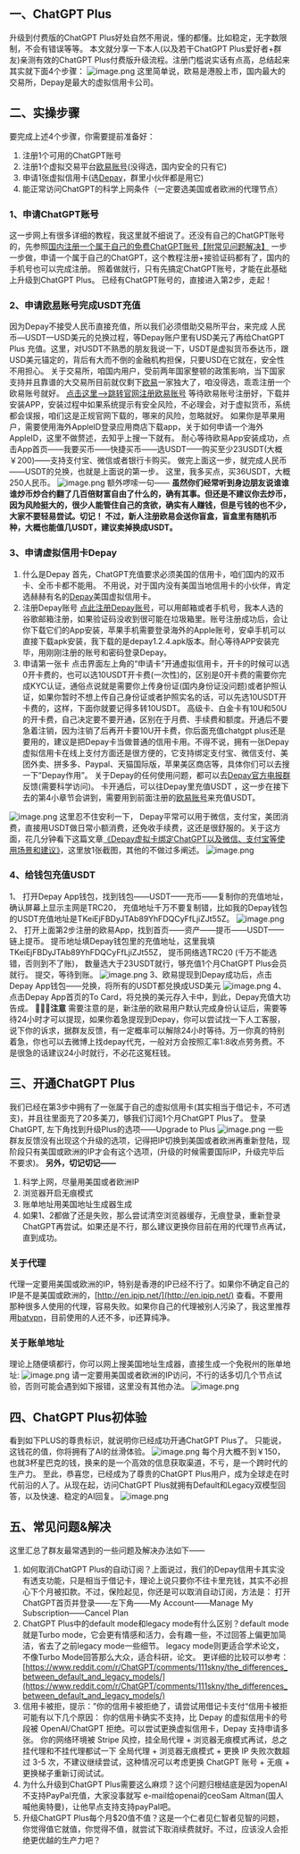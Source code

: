 ## 一、ChatGPT Plus
升级到付费版的ChatGPT Plus好处自然不用说，懂的都懂。比如稳定，无字数限制，不会有错误等等。
本文就分享一下本人(以及若干ChatGPT Plus爱好者+群友)亲测有效的ChatGPT Plus付费版升级流程。注册门槛说实话有点高，总结起来其实就下面4个步骤：
![image.png](https://cdn.nlark.com/yuque/0/2023/png/29330410/1691547668621-6f8f44c1-e146-4f95-875a-85c3438229a7.png#averageHue=%23f2f0db&clientId=u29fff109-6cb4-4&from=paste&id=u362a74f3&originHeight=58&originWidth=864&originalType=url&ratio=1.3499999046325684&rotation=0&showTitle=false&size=30430&status=done&style=none&taskId=u60437d35-43b5-495a-afdc-c9919a4ae92&title=)
这里简单说，欧易是港股上市，国内最大的交易所，Depay是最大的虚拟信用卡公司。
## 二、实操步骤
要完成上述4个步骤，你需要提前准备好：

1. 注册1个可用的ChatGPT账号
2. 注册1个虚拟交易平台[欧易账号](https://www.cnouyi.care/join/98464321)(没得选，国内安全的只有它)
3. 申请1张虚拟信用卡(选[Depay](https://depay.depay.one/web-app/register-h5?invitCode=920750&lang=zh-cn)，群里小伙伴都是用它)
4. 能正常访问ChatGPT的科学上网条件（一定要选美国或者欧洲的代理节点）
### 1、申请ChatGPT账号
这一步网上有很多详细的教程，我这里就不细说了。还没有自己的ChatGPT账号的，先参照[国内注册一个属于自己的免费ChatGPT账号【附常见问题解决】](https://chatgpt-plus.github.io/chatgpt/) 一步一步做，申请一个属于自己的ChatGPT，这个教程注册+接验证码都有了，国内的手机号也可以完成注册。
照着做就行，只有先搞定ChatGPT账号，才能在此基础上升级到ChatGPT Plus。
已经有ChatGPT账号的，直接进入第2步，走起！
### 2、申请[欧易](https://www.cnouyi.care/join/98464321)账号完成USDT充值
因为Depay不接受人民币直接充值，所以我们必须借助交易所平台，来完成
人民币—USDT—USD美元的兑换过程，等Depay账户里有USD美元了再给ChatGPT Plus 充值。这里，对USDT不熟悉的朋友我说一下，USDT是虚拟货币泰达币，跟USD美元锚定的，背后有大而不倒的金融机构担保，只要USD在它就在，安全性不用担心。
关于交易所，咱国内用户，受前两年国家整顿的政策影响，当下国家支持并且靠谱的大交易所目前就仅剩下[欧易](https://www.cnouyi.care/join/98464321)一家独大了，咱没得选，乖乖注册一个欧易账号就好。
[点击这里–>跳转官网注册欧易账号](https://www.cnouyi.care/join/98464321)
等待欧易账号注册好，下载并安装APP，安装过程中如果系统提示有安全风险，不必理会，对于虚拟货币，系统都会误报，咱们这是正规官网下载的，哪来的风险，忽略就好。
如果你是苹果用户，需要使用海外AppleID登录应用商店下载app，关于如何申请一个海外AppleID，这里不做赘述，去知乎上搜一下就有。
耐心等待欧易App安装成功，点击App首页——我要买币——快捷买币——选USDT——购买至少23USDT(大概￥200)——支持支付宝、微信或者银行卡购买。
做完上面这一步，就完成人民币——USDT的兑换，也就是上面说的第一步。
这里，我多买点，买36USDT，大概250人民币。
![image.png](https://cdn.nlark.com/yuque/0/2023/png/29330410/1691547668882-c63b9db4-0998-42a0-b8dc-8afa1a554fec.png#averageHue=%23e5e4e4&clientId=u29fff109-6cb4-4&from=paste&id=u3ec0b438&originHeight=942&originWidth=2176&originalType=url&ratio=1.3499999046325684&rotation=0&showTitle=false&size=314771&status=done&style=none&taskId=ucf8e05dd-6b35-4ef9-9707-f23905d76a7&title=)
额外啰嗦一句——
**虽然你们经常听到身边朋友说谁谁谁炒币炒合约翻了几百倍财富自由了什么的，确有其事。但还是不建议你去炒币，因为风险挺大的，很少人能管住自己的贪欲，确实有人赚钱，但是亏钱的也不少，大家不要轻易尝试。切记！
不过，新人注册欧易会送你盲盒，盲盒里有随机币种，大概也能值几USDT，建议卖掉换成USDT。**
### 3、申请虚拟信用卡Depay

1. 什么是Depay
首先，ChatGPT充值要求必须美国的信用卡，咱们国内的双币卡、全币卡都不能用。
不用说，对于国内没有美国当地信用卡的小伙伴，肯定选赫赫有名的[Depay](https://depay.depay.one/web-app/register-h5?invitCode=920750&lang=zh-cn)美国虚拟信用卡。
2. 注册Depay账号
[点此注册Depay账号](https://depay.depay.one/web-app/register-h5?invitCode=920750&lang=zh-cn)，可以用邮箱或者手机号，我本人选的谷歌邮箱注册，如果验证码没收到很可能在垃圾箱里。账号注册成功后，会让你下载它们的App安装，苹果手机需要登录海外的Apple账号，安卓手机可以直接下载apk安装，我下载的是depay1.2.4.apk版本。耐心等待APP安装完毕，用刚刚注册的账号和密码登录Depay。
3. 申请第一张卡
点击界面左上角的“申请卡”开通虚拟信用卡，开卡的时候可以选0开卡费的，也可以选10USDT开卡费(一次性)的，区别是0开卡费的需要你完成KYC认证，通俗点说就是需要你上传身份证(国内身份证没问题)或者护照认证，如果你暂时不想上传自己身份证或者护照实名的话，可以先选10USDT开卡费的，这样，下面你就要记得多转10USDT。 高级卡、白金卡有10U和50U的开卡费，自己决定要不要开通，区别在于月费、手续费和额度。开通后不要急着注销，因为注销了后再开卡要10U开卡费，你后面充值chatgpt plus还是要用的，建议是把Depay卡当做普通的信用卡用。不得不说，拥有一张Depay虚拟信用卡在线上支付方面还是很方便的，它支持绑定支付宝、微信支付、美团外卖、拼多多、Paypal、天猫国际版，苹果美区商店等，具体你们可以去搜一下”Depay作用”。
关于Depay的任何使用问题，都可以去[Depay官方电报群](https://t.me/depay_visa)反馈(需要科学访问)。
卡开通后，可以往Depay里充值USDT ，这一步在接下去的第4小章节会讲到，需要用到前面注册的[欧易账号](https://www.cnouyi.care/join/98464321)来充值USDT。

![image.png](https://cdn.nlark.com/yuque/0/2023/png/29330410/1691547668929-566349a1-0059-4c25-af30-5553247e15c6.png#averageHue=%2347453e&clientId=u29fff109-6cb4-4&from=paste&id=ub87e12f4&originHeight=1452&originWidth=670&originalType=url&ratio=1.3499999046325684&rotation=0&showTitle=false&size=421779&status=done&style=none&taskId=u3412bf93-35cf-46e6-8792-65e61bcc1f4&title=)
这里忍不住安利一下， Depay平常可以用于微信，支付宝，美团消费，直接用USDT做日常小额消费，还免收手续费，这还是很舒服的。关于这方面，花几分钟看下这篇文章[《Depay虚拟卡绑定ChatGPT以及微信、支付宝等使用场景和建议》](https://chatgpt-plus.github.io/depay-card/)，这里放1张截图，其他的不做过多阐述。
![image.png](https://cdn.nlark.com/yuque/0/2023/png/29330410/1691547669028-9a0de10c-0322-47d5-b3e9-73eab6a3a1e9.png#averageHue=%23f0f9fb&clientId=u29fff109-6cb4-4&from=paste&id=u770ae3ae&originHeight=1168&originWidth=1174&originalType=url&ratio=1.3499999046325684&rotation=0&showTitle=false&size=547531&status=done&style=none&taskId=ua827f947-424c-47e3-a18a-59179099da3&title=)
### 4、给钱包充值USDT
1、 打开Depay App钱包，找到钱包——USDT——充币——复制你的充值地址，确认屏幕上显示主网是TRC20，
充值地址千万不要复制错，比如我的Depay钱包的USDT充值地址是TKeiEjFBDyJTAb89YhFDQCyFfLjiZJt55Z。
![image.png](https://cdn.nlark.com/yuque/0/2023/png/29330410/1691547668756-caef4339-c0ab-4387-b6d4-a693b0f78ae6.png#averageHue=%23f5f6f7&clientId=u29fff109-6cb4-4&from=paste&id=u40272211&originHeight=833&originWidth=375&originalType=url&ratio=1.3499999046325684&rotation=0&showTitle=false&size=86120&status=done&style=none&taskId=u3685f617-4b05-4d91-ac58-7e766987d41&title=)
2、 打开上面第2步注册的欧易App，找到首页——资产——提币——USDT——链上提币。
提币地址填Depay钱包里的充值地址，这里我填TKeiEjFBDyJTAb89YhFDQCyFfLjiZJt55Z，
提币网络选TRC20 (千万不能选错，否则到不了账)，
数量选大于23USDT就行，够充值1个月ChatGPT Plus会员就行。
提交，等待到账。
![image.png](https://cdn.nlark.com/yuque/0/2023/png/29330410/1691547668988-64b1b17f-972b-4a2e-9a19-bb126a5a331e.png#averageHue=%23f3f3f3&clientId=u29fff109-6cb4-4&from=paste&id=ud1d680d4&originHeight=725&originWidth=520&originalType=url&ratio=1.3499999046325684&rotation=0&showTitle=false&size=58870&status=done&style=none&taskId=u193d03e1-0a34-44a1-a4dd-cc94ea34f77&title=)
3、欧易提现到Depay成功后，点击Depay App钱包——兑换，将所有的USDT都兑换成USD美元
![image.png](https://cdn.nlark.com/yuque/0/2023/png/29330410/1691547669290-fc8ccdf1-5052-45b3-b8b3-c317b6a206ef.png#averageHue=%23ebf0f7&clientId=u29fff109-6cb4-4&from=paste&id=uc298d0e0&originHeight=722&originWidth=333&originalType=url&ratio=1.3499999046325684&rotation=0&showTitle=false&size=50867&status=done&style=none&taskId=ua12e0b7a-b156-4782-a137-c5df933ac1e&title=)
4、点击Depay App首页的To Card，将兑换的美元存入卡中，到此，Depay充值大功告成。
**📢📢📢注意**
需要注意的是，新注册的欧易用户默认完成身份认证后，需要等待24小时才可以提现，如果你着急提现到Depay，你可以尝试找一下人工客服，说下你的诉求，据群友反馈，有一定概率可以解除24小时等待。万一你真的特别着急，你也可以去微博上找depay代充，一般对方会按照汇率1:8收点劳务费。不是很急的话建议24小时就行，不必花这冤枉钱。
## 三、开通ChatGPT Plus
我们已经在第3步中拥有了一张属于自己的虚拟信用卡(其实相当于借记卡，不可透支)，并且往里面充了20多美刀，够我们订阅1个月ChatGPT Plus了。
登录ChatGPT, 左下角找到升级Plus的选项——Upgrade to Plus
![image.png](https://cdn.nlark.com/yuque/0/2023/png/29330410/1691547669360-c4f9e10c-58fb-40e9-b33a-2b6f51ceafd0.png#averageHue=%23ccc8c1&clientId=u29fff109-6cb4-4&from=paste&id=ue832acdf&originHeight=352&originWidth=725&originalType=url&ratio=1.3499999046325684&rotation=0&showTitle=false&size=49133&status=done&style=none&taskId=uf2bfe92d-5d02-4501-9f67-c76e68636e8&title=)
一些群友反馈没有出现这个升级的选项，记得把IP切换到美国或者欧洲再重新登陆，现阶段只有美国或欧洲的IP才会有这个选项，(升级的时候需要国际IP，升级完毕后不要求)。
**另外，切记切记——**

1. 科学上网，尽量用美国或者欧洲IP
2. 浏览器开启无痕模式
3. 账单地址用美国地址生成器生成
4. 如果1、2都做了还是失败，那么尝试清空浏览器缓存，无痕登录，重新登录ChatGPT再尝试。如果还是不行，那么建议更换你目前在用的代理节点再试，直到成功。
### 关于代理
代理一定要用美国或欧洲的IP，特别是香港的IP已经不行了。如果你不确定自己的IP是不是美国或欧洲的，[http://en.ipip.net/](http://en.ipip.net/) 查看。不要用那种很多人使用的代理，容易失败。如果你自己的代理被别人污染了，我这里推荐用[batvpn](https://bat.vpnb.net/zh/register?code=9110b9d7)，目前使用的人还不多，ip还算纯净。
### 关于账单地址
理论上随便填都行，你可以网上搜美国地址生成器，直接生成一个免税州的账单地址:
![image.png](https://cdn.nlark.com/yuque/0/2023/png/29330410/1691547669403-d30a16ff-1f9a-439f-9071-fb5c426042fb.png#averageHue=%23eff6fb&clientId=u29fff109-6cb4-4&from=paste&id=ue9599173&originHeight=783&originWidth=670&originalType=url&ratio=1.3499999046325684&rotation=0&showTitle=false&size=102404&status=done&style=none&taskId=ud2480c6a-9c92-44f4-beb8-b569955f4d3&title=)
请一定要用美国或者欧洲的IP访问，不行的话多切几个节点试验，否则可能会遇到如下报错，这里没有其他办法。
![image.png](https://cdn.nlark.com/yuque/0/2023/png/29330410/1691547669363-f7ada5b9-18e0-4008-a60c-dd89491a2d28.png#averageHue=%23fbeeee&clientId=u29fff109-6cb4-4&from=paste&id=u2d8d498f&originHeight=50&originWidth=681&originalType=url&ratio=1.3499999046325684&rotation=0&showTitle=false&size=12196&status=done&style=none&taskId=uecdd99e2-e2dd-405a-a8e6-0541fbfbf74&title=)
## 四、ChatGPT Plus初体验
看到如下PLUS的尊贵标识，就说明你已经成功开通ChatGPT Plus了。
只能说，这钱花的值，你将拥有了AI的丝滑体验。
![image.png](https://cdn.nlark.com/yuque/0/2023/png/29330410/1691547669441-6dc6aa57-fa50-46ca-8586-c2d93a98c736.png#averageHue=%23fefdfb&clientId=u29fff109-6cb4-4&from=paste&id=u577648d8&originHeight=191&originWidth=543&originalType=url&ratio=1.3499999046325684&rotation=0&showTitle=false&size=11757&status=done&style=none&taskId=udaf5cb04-bf3d-4363-9316-97f5a7a4d0b&title=)
每个月大概不到￥150，也就3杯星巴克的钱，换来的是一个高效的信息获取渠道，不亏，是一个跨时代的生产力。
至此，恭喜您，已经成为了尊贵的ChatGPT Plus用户，成为全球走在时代前沿的人了。从现在起，访问ChatGPT Plus就拥有Default和Legacy双模型回答，以及快速、稳定的AI回复。
![image.png](https://cdn.nlark.com/yuque/0/2023/png/29330410/1691547669576-a870051c-6fad-458a-b66e-954447480185.png#averageHue=%23ecda99&clientId=u29fff109-6cb4-4&from=paste&id=u563abc6c&originHeight=222&originWidth=864&originalType=url&ratio=1.3499999046325684&rotation=0&showTitle=false&size=38983&status=done&style=none&taskId=u2de8d950-f9b9-4d68-bfb8-a81646194f4&title=)
## 五、常见问题&解决
这里汇总了群友最常遇到的一些问题及解决办法如下——

1. 如何取消ChatGPT Plus的自动订阅？上面说过，我们的Depay信用卡其实没有透支功能，只是相当于借记卡，理论上说只要你不往卡里充钱，其实不必担心下个月被扣款。不过，保险起见，你还是可以取消自动订阅，方法是：
打开ChatGPT首页并登录——左下角——My Account——Manage My Subscription——Cancel Plan
2. ChatGPT Plus中的default mode和legacy mode有什么区别？default mode就是Turbo mode，它会更有情感和活力，会有趣一些，不过回答上偏更加简洁，省去了之前legacy mode一些细节。
legacy mode则更适合学术论文，不像Turbo Mode回答那么大众，适合科研，论文。
更详细的比较可以参考：[https://www.reddit.com/r/ChatGPT/comments/111skny/the_differences_between_default_and_legacy_models/](https://www.reddit.com/r/ChatGPT/comments/111skny/the_differences_between_default_and_legacy_models/)
3. 信用卡被拒，提示：”你的信用卡被拒绝了，请尝试用借记卡支付“信用卡被拒可能有以下几个原因：
你的信用卡确实不支持，比 Depay 的虚拟信用卡的号段被 OpenAI/ChatGPT 拒绝。可以尝试更换虚拟信用卡，Depay 支持申请多张。
你的网络环境被 Stripe 风控，挂全局代理 + 浏览器无痕模式再试，总之挂代理和不挂代理都试一下
全局代理 + 浏览器无痕模式 + 更换 IP 失败次数超过 3-5 次，不建议继续尝试，这种情况可以考虑更换 ChatGPT 账号 + 无痕 + 更换梯子重新订阅试试。
4. 为什么升级到ChatGPT Plus需要这么麻烦？这个问题归根结底是因为openAI不支持PayPal充值，大家没事就写 e-mail给openai的ceoSam Altman(国人喊他奥特曼)，让他早点支持支持payPal吧。
5. 升级ChatGPT Plus每个月$20值不值？这是一个仁者见仁智者见智的问题，你觉得值它就值，你觉得不值，就尝试下取消续费就好。不过，应该没人会拒绝更优越的生产力吧？
